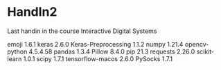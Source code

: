 # HandIn2
Last handin in the course Interactive Digital Systems

emoji                         1.6.1
keras                         2.6.0
Keras-Preprocessing           1.1.2
numpy                         1.21.4
opencv-python                 4.5.4.58
pandas                        1.3.4
Pillow                        8.4.0
pip                           21.3
requests                      2.26.0
scikit-learn                  1.0.1
scipy                         1.7.1
tensorflow-macos              2.6.0
PySocks                       1.7.1